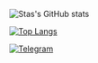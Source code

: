 ![Stas's GitHub stats](https://github-readme-stats.vercel.app/api?username=KeKoParis&show_icons=true&icon_color=8f8d04&title_color=8f8d04&text_color=#669900&bg_color=c0c0c0,c0c0c0,c0c0c0)

[![Top Langs](https://github-readme-stats.vercel.app/api/top-langs/?username=KeKoParis&show_icons=true&icon_color=8f8d04&title_color=8f8d04&text_color=#669900&bg_color=c0c0c0,c0c0c0,c0c0c0)](https://github.com/anuraghazra/github-readme-stats)

[![Telegram](https://img.shields.io/badge/-telegram-red?color=white&logo=telegram&logoColor=black)](https://t.me/St_Kek_OParis)

